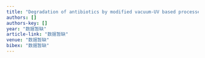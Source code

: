 ```yaml
---
title: "Degradation of antibiotics by modified vacuum-UV based processes: mechanistic consequences of H2O2 and K2S2O8 in the presence of halide ions"
authors: []
authors-key: []
year: "数据暂缺"
article-link: "数据暂缺"
venue: "数据暂缺"
bibex: "数据暂缺"
---
```

